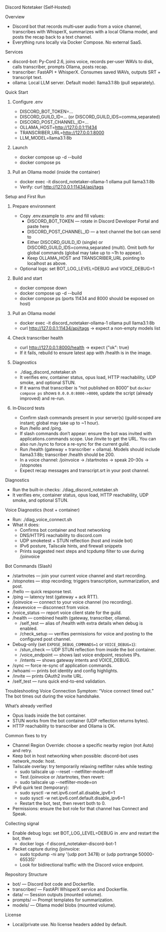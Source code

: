 Discord Notetaker (Self‑Hosted)

Overview
- Discord bot that records multi‑user audio from a voice channel, transcribes with WhisperX, summarizes with a local Ollama model, and posts the recap back to a text channel.
- Everything runs locally via Docker Compose. No external SaaS.

Services
- discord-bot: Py‑Cord 2.6, joins voice, records per‑user WAVs to disk, calls transcriber, prompts Ollama, posts recap.
- transcriber: FastAPI + WhisperX. Consumes saved WAVs, outputs SRT + transcript text.
- ollama: Local LLM server. Default model: llama3.1:8b (pull separately).

Quick Start
1) Configure .env
   - DISCORD_BOT_TOKEN=…
   - DISCORD_GUILD_ID=… (or DISCORD_GUILD_IDS=comma,separated)
   - DISCORD_POST_CHANNEL_ID=…
   - OLLAMA_HOST=http://127.0.0.1:11434
   - TRANSCRIBER_URL=http://127.0.0.1:8000
   - LLM_MODEL=llama3.1:8b

2) Launch
   - docker compose up -d --build
   - docker compose ps

3) Pull an Ollama model (inside the container)
   - docker exec -it discord_notetaker-ollama-1 ollama pull llama3.1:8b
   - Verify: curl http://127.0.0.1:11434/api/tags

Setup and First Run
1) Prepare environment
   - Copy .env.example to .env and fill values:
     - DISCORD_BOT_TOKEN — rotate in Discord Developer Portal and paste here
     - DISCORD_POST_CHANNEL_ID — a text channel the bot can send to
     - Either DISCORD_GUILD_ID (single) or DISCORD_GUILD_IDS=comma,separated (multi). Omit both for global commands (global may take up to ~1h to appear).
     - Keep OLLAMA_HOST and TRANSCRIBER_URL pointing to localhost as above.
   - Optional logs: set BOT_LOG_LEVEL=DEBUG and VOICE_DEBUG=1

2) Build and start
   - docker compose down
   - docker compose up -d --build
   - docker compose ps (ports 11434 and 8000 should be exposed on host)

3) Pull an Ollama model
   - docker exec -it discord_notetaker-ollama-1 ollama pull llama3.1:8b
   - curl http://127.0.0.1:11434/api/tags → expect a non-empty models list

4) Check transcriber health
   - curl http://127.0.0.1:8000/health → expect {"ok": true}
   - If it fails, rebuild to ensure latest app with /health is in the image.

5) Diagnostics
   - ./diag_discord_notetaker.sh
   - It verifies env, container status, opus load, HTTP reachability, UDP smoke, and optional STUN.
   - If it warns that transcriber is “not published on 8000” but `docker compose ps` shows `0.0.0.0:8000->8000`, update the script (already improved) and re-run.

6) In‑Discord tests
   - Confirm slash commands present in your server(s) (guild‑scoped are instant; global may take up to ~1 hour).
   - Run /hello and /ping.
   - If slash commands don’t appear: ensure the bot was invited with applications.commands scope. Use /invite to get the URL. You can also run /sync to force a re-sync for the current guild.
   - Run /health (gateway + transcriber + ollama). Models should include llama3.1:8b; transcriber /health should be 200.
   - In a voice channel: /joinvoice → /startnotes → speak 20–30s → /stopnotes
   - Expect recap messages and transcript.srt in your post channel.

Diagnostics
- Run the built‑in checks: ./diag_discord_notetaker.sh
- It verifies env, container status, opus load, HTTP reachability, UDP smoke, and optional STUN.

Voice Diagnostics (host + container)
- Run: ./diag_voice_connect.sh
- What it does:
  - Confirms bot container and host networking
  - DNS/HTTPS reachability to discord.com
  - UDP smoketest + STUN reflection (host and inside bot)
  - IPv6 posture, Tailscale hints, and firewall snippets
  - Prints suggested next steps and tcpdump filter to use during /joinvoice

Bot Commands (Slash)
- /startnotes — join your current voice channel and start recording.
- /stopnotes — stop recording; triggers transcription, summarization, and post.
- /hello — quick response test.
- /ping — latency test (gateway + ack RTT).
- /joinvoice — connect to your voice channel (no recording).
- /leavevoice — disconnect from voice.
- /voice_status — report voice client state for the guild.
- /health — combined health (gateway, transcriber, ollama).
  - /self_test — alias of /health with extra details when debug is enabled.
  - /check_setup — verifies permissions for voice and posting to the configured post channel.
- Debug-only (set `EXPOSE_DEBUG_COMMANDS=1` or `VOICE_DEBUG=1`):
  - /stun_check — UDP STUN reflection from inside the bot container.
  - /voice_endpoint — shows last voice endpoint, resolves IPs.
  - /intents — shows gateway intents and VOICE_DEBUG.
 - /sync — force re-sync of application commands.
 - /whoami — prints bot identity and config highlights.
 - /invite — prints OAuth2 invite URL.
 - /self_test — runs quick end-to-end validation.

Troubleshooting Voice Connection
Symptom: “Voice connect timed out.” The bot times out during the voice handshake.

What’s already verified
- Opus loads inside the bot container.
- STUN works from the bot container (UDP reflection returns bytes).
- HTTP reachability to transcriber and Ollama is OK.

Common fixes to try
- Channel Region Override: choose a specific nearby region (not Auto) and retry.
- Keep bot in host networking when possible: discord-bot uses network_mode: host.
- Tailscale overlay: try temporarily relaxing netfilter rules while testing:
  - sudo tailscale up --reset --netfilter-mode=off
  - Test /joinvoice or /startnotes, then revert:
  - sudo tailscale up --netfilter-mode=on
- IPv6 quirk test (temporary):
  - sudo sysctl -w net.ipv6.conf.all.disable_ipv6=1
  - sudo sysctl -w net.ipv6.conf.default.disable_ipv6=1
  - Restart the bot, test, then revert both to 0.
- Permissions: ensure the bot role for that channel has Connect and Speak.

Collecting signal
- Enable debug logs: set BOT_LOG_LEVEL=DEBUG in .env and restart the bot, then
  - docker logs -f discord_notetaker-discord-bot-1
- Packet capture during /joinvoice:
  - sudo tcpdump -ni any '(udp port 3478) or (udp portrange 50000-65535)'
  - Look for bidirectional traffic with the Discord voice endpoint.

Repository Structure
- bot/ — Discord bot code and Dockerfile.
- transcriber/ — FastAPI WhisperX service and Dockerfile.
- data/ — Session outputs (mounted volume).
- prompts/ — Prompt templates for summarization.
- models/ — Ollama model blobs (mounted volume).

License
- Local/private use. No license headers added by default.
